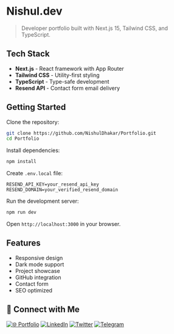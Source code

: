 # Nishul.dev

> Developer portfolio built with Next.js 15, Tailwind CSS, and TypeScript.

## Tech Stack

- **Next.js** - React framework with App Router
- **Tailwind CSS** - Utility-first styling
- **TypeScript** - Type-safe development
- **Resend API** - Contact form email delivery

## Getting Started

Clone the repository:
```bash
git clone https://github.com/NishulDhakar/Portfolio.git
cd Portfolio
```

Install dependencies:
```bash
npm install
```

Create `.env.local` file:
```env
RESEND_API_KEY=your_resend_api_key
RESEND_DOMAIN=your_verified_resend_domain
```

Run the development server:
```bash
npm run dev
```

Open `http://localhost:3000` in your browser.

## Features

- Responsive design
- Dark mode support
- Project showcase
- GitHub integration
- Contact form
- SEO optimized

## 🤝 Connect with Me

[![🌐 Portfolio](https://img.shields.io/badge/🌐_Portfolio-36BCF7?style=for-the-badge&logoColor=white&labelColor=1F222E)](https://nishul.dev)
[![LinkedIn](https://img.shields.io/badge/LinkedIn-0A66C2?style=for-the-badge&logo=linkedin&logoColor=white&labelColor=1F222E)](https://linkedin.com/in/nishuldhakar)
[![Twitter](https://img.shields.io/badge/X-000000?style=for-the-badge&logo=x&logoColor=white&labelColor=1F222E)](https://x.com/nishuldhakar)
[![Telegram](https://img.shields.io/badge/Telegram-229ED9?style=for-the-badge&logo=telegram&logoColor=white&labelColor=1F222E)](https://t.me/nishuldhakar)



